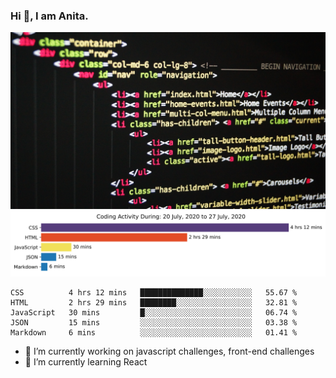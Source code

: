 ### Hi 👋, I am Anita.
<img src="https://github.com/Anita-joseph/Anita-joseph/blob/master/github-profile.jpg" alt="profile" opacity="0.6" width="1200"/>
<img src="https://github.com/Anita-joseph/Anita-joseph/blob/master/images/stat.svg" alt="Anita WakaTime Activity"/>


<!--START_SECTION:waka-->
```text
CSS          4 hrs 12 mins   ██████████████░░░░░░░░░░░   55.67 % 
HTML         2 hrs 29 mins   ████████░░░░░░░░░░░░░░░░░   32.81 % 
JavaScript   30 mins         █░░░░░░░░░░░░░░░░░░░░░░░░   06.74 % 
JSON         15 mins         ░░░░░░░░░░░░░░░░░░░░░░░░░   03.38 % 
Markdown     6 mins          ░░░░░░░░░░░░░░░░░░░░░░░░░   01.41 %
```
<!--END_SECTION:waka-->

- 🔭 I’m currently working on javascript challenges, front-end challenges
- 🌱 I’m currently learning React

<!-- - 👯 I’m looking to collaborate on ...
- 🤔 I’m looking for help with API, JSON
- 💬 Ask me about CSS
- 📫 How to reach me: ...
- 😄 Pronouns: ...
- ⚡ Fun fact: ...-->
